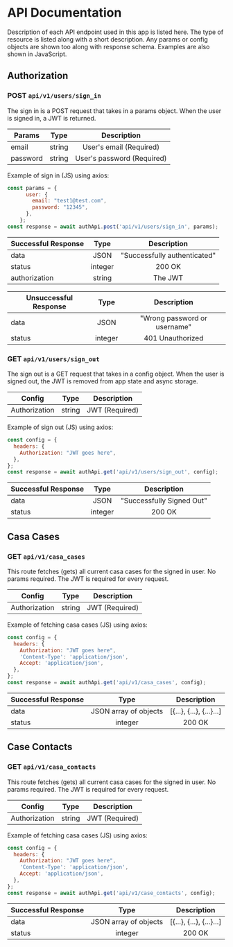 # API Documentation
Description of each API endpoint used in this app is listed here.
The type of resource is listed along with a short description.
Any params or config objects are shown too along with response schema.
Examples are also shown in JavaScript.

## Authorization
### POST `api/v1/users/sign_in`
The sign in is a POST request that takes in a params object.
When the user is signed in, a JWT is returned.

| Params        | Type           | Description |
| ------------- |:-------------:| :-------------: |
| email      | string | User's email (Required) |
| password      | string      | User's password (Required) |

Example of sign in (JS) using axios:
```javascript
const params = {
      user: {
        email: "test1@test.com",
        password: "12345",
      },
    };
const response = await authApi.post('api/v1/users/sign_in', params);
```
| Successful Response        | Type           | Description |
| ------------- |:-------------:| :-------------: |
| data      | JSON | "Successfully authenticated" |
| status      | integer      | 200 OK |
| authorization | string | The JWT |

| Unsuccessful Response        | Type           | Description |
| ------------- |:-------------:| :-------------: |
| data      | JSON | "Wrong password or username" |
| status      | integer      | 401 Unauthorized |



### GET `api/v1/users/sign_out`
The sign out is a GET request that takes in a config object.
When the user is signed out, the JWT is removed from app state and async storage.

| Config        | Type           | Description |
| ------------- |:-------------:| :-------------: |
| Authorization      | string | JWT (Required) |

Example of sign out (JS) using axios:
```javascript
const config = {
  headers: {
    Authorization: "JWT goes here",
  },
};
const response = await authApi.get('api/v1/users/sign_out', config);
```
| Successful Response        | Type           | Description |
| ------------- |:-------------:| :-------------: |
| data      | JSON | "Successfully Signed Out" |
| status      | integer      | 200 OK |

## Casa Cases
### GET `api/v1/casa_cases`
This route fetches (gets) all current casa cases for the signed in user. No params required. The JWT is required for every request.

| Config        | Type           | Description |
| ------------- |:-------------:| :-------------: |
| Authorization      | string | JWT (Required) |

Example of fetching casa cases (JS) using axios:
```javascript
const config = {
  headers: {
    Authorization: "JWT goes here",
    'Content-Type': 'application/json',
    Accept: 'application/json',
  },
};
const response = await authApi.get('api/v1/casa_cases', config);
```

| Successful Response        | Type           | Description |
| ------------- |:-------------:| :-------------: |
| data      | JSON array of objects | [{...}, {...}, {...}...] |
| status      | integer      | 200 OK |


## Case Contacts
### GET `api/v1/casa_contacts`
This route fetches (gets) all current casa cases for the signed in user. No params required. The JWT is required for every request.

| Config        | Type           | Description |
| ------------- |:-------------:| :-------------: |
| Authorization      | string | JWT (Required) |

Example of fetching casa cases (JS) using axios:
```javascript
const config = {
  headers: {
    Authorization: "JWT goes here",
    'Content-Type': 'application/json',
    Accept: 'application/json',
  },
};
const response = await authApi.get('api/v1/case_contacts', config);
```

| Successful Response        | Type           | Description |
| ------------- |:-------------:| :-------------: |
| data      | JSON array of objects | [{...}, {...}, {...}...] |
| status      | integer      | 200 OK |
<!--

**Here are some ideas to get you started:**

🙋‍♀️ A short introduction - what is your organization all about?
🌈 Contribution guidelines - how can the community get involved?
👩‍💻 Useful resources - where can the community find your docs? Is there anything else the community should know?
🍿 Fun facts - what does your team eat for breakfast?
🧙 Remember, you can do mighty things with the power of [Markdown](https://docs.github.com/github/writing-on-github/getting-started-with-writing-and-formatting-on-github/basic-writing-and-formatting-syntax)
-->
